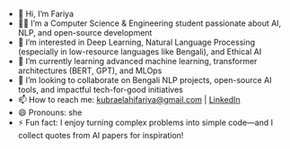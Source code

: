 - 👋 Hi, I’m Fariya 
- 👩‍💻 I’m a Computer Science & Engineering student passionate about AI, NLP, and open-source development  
- 👀 I’m interested in Deep Learning, Natural Language Processing (especially in low-resource languages like Bengali), and Ethical AI  
- 🌱 I’m currently learning advanced machine learning, transformer architectures (BERT, GPT), and MLOps  
- 💞️ I’m looking to collaborate on Bengali NLP projects, open-source AI tools, and impactful tech-for-good initiatives  
- 📫 How to reach me: kubraelahifariya@gmail.com | [LinkedIn](www.linkedin.com/in/kubra-elahi-43a933195)
- 😄 Pronouns: she 
- ⚡ Fun fact: I enjoy turning complex problems into simple code—and I collect quotes from AI papers for inspiration!  


<!---
kubraElahi/kubraElahi is a ✨ special ✨ repository because its `README.md` (this file) appears on your GitHub profile.
You can click the Preview link to take a look at your changes.
--->
